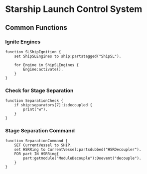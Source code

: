 # Starship Launch Control System
## Common Functions
### Ignite Engines
```
function SLShipIgnition {
    set ShipSLEngines to ship:partstagged("ShipSL").

    for Engine in ShipSLEngines {
        Engine:activate().
    }
}
```
### Check for Stage Separation
```
function SeparationCheck {
    if ship:separators[7]:isdecoupled {
        print("w").
    }
}
```
### Stage Separation Command
```
function SeparationCommand {
    SET CurrentVessel to SHIP.
    set HSRRing to CurrentVessel:partsdubbed("HSRDecoupler").
    FOR part IN HSRRing{
        part:getmodule("ModuleDecouple"):Doevent("decouple").
    }
}
```
